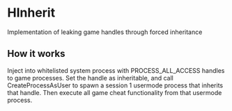 # HInherit
Implementation of leaking game handles through forced inheritance

## How it works
Inject into whitelisted system process with PROCESS_ALL_ACCESS handles to game processes. Set the handle as inheritable, and call CreateProcessAsUser to spawn a session 1 usermode process that inherits that handle. Then execute all game cheat functionality from that usermode process.
